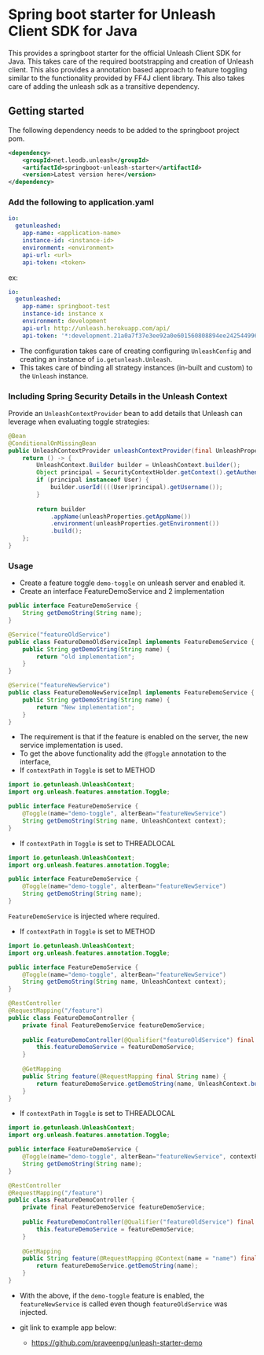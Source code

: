 # Spring boot starter for Unleash Client SDK for Java
This provides a springboot starter for the official Unleash Client SDK for Java. 
This takes care of the required bootstrapping and creation of Unleash client. This also 
provides a annotation based approach to feature toggling similar to the functionality provided
by FF4J client library. This also takes care of adding the unleash sdk as a transitive
dependency.

## Getting started
The following dependency needs to be added to the springboot project pom.

```xml
<dependency>
    <groupId>net.leodb.unleash</groupId>
    <artifactId>springboot-unleash-starter</artifactId>
    <version>Latest version here</version>
</dependency>
```

### Add the following to application.yaml
```yaml
io:
  getunleashed:
    app-name: <application-name>
    instance-id: <instance-id>
    environment: <environment>
    api-url: <url>
    api-token: <token>
```
ex:
```yaml
io:
  getunleashed:
    app-name: springboot-test
    instance-id: instance x
    environment: development
    api-url: http://unleash.herokuapp.com/api/
    api-token: '*:development.21a0a7f37e3ee92a0e601560808894ee242544996cdsdsdefgsfgdf'
```
- The configuration takes care of creating configuring `UnleashConfig` and creating an instance of `io.getunleash.Unleash`.
- This takes care of binding all strategy instances (in-built and custom) to the `Unleash` instance.

### Including Spring Security Details in the Unleash Context
Provide an `UnleashContextProvider` bean to add details that Unleash can leverage when evaluating toggle strategies:
```java
@Bean
@ConditionalOnMissingBean
public UnleashContextProvider unleashContextProvider(final UnleashProperties unleashProperties) {
    return () -> {
        UnleashContext.Builder builder = UnleashContext.builder();
        Object principal = SecurityContextHolder.getContext().getAuthentication().getPrincipal();
        if (principal instanceof User) {
            builder.userId((((User)principal).getUsername());
        }
        
        return builder
            .appName(unleashProperties.getAppName())
            .environment(unleashProperties.getEnvironment())
            .build();
    };
}
```

### Usage
- Create a feature toggle `demo-toggle` on unleash server and enabled it.
- Create an interface FeatureDemoService and 2 implementation
```java
public interface FeatureDemoService {
    String getDemoString(String name);
}
```
```java
@Service("featureOldService")
public class FeatureDemoOldServiceImpl implements FeatureDemoService {
    public String getDemoString(String name) {
        return "old implementation";
    }
}
```
```java
@Service("featureNewService")
public class FeatureDemoNewServiceImpl implements FeatureDemoService {
    public String getDemoString(String name) {
        return "New implementation";
    }
}
```
- The requirement is that if the feature is enabled on the server, the new service implementation is used.
- To get the above functionality add the `@Toggle` annotation to the interface,
- If `contextPath` in `Toggle` is set to METHOD
```java
import io.getunleash.UnleashContext;
import org.unleash.features.annotation.Toggle;

public interface FeatureDemoService {
    @Toggle(name="demo-toggle", alterBean="featureNewService")
    String getDemoString(String name, UnleashContext context);
}
```
- If `contextPath` in `Toggle` is set to THREADLOCAL
```java
import io.getunleash.UnleashContext;
import org.unleash.features.annotation.Toggle;

public interface FeatureDemoService {
    @Toggle(name="demo-toggle", alterBean="featureNewService")
    String getDemoString(String name);
}
```
`FeatureDemoService` is injected where required.
- If `contextPath` in `Toggle` is set to METHOD
```java
import io.getunleash.UnleashContext;
import org.unleash.features.annotation.Toggle;

public interface FeatureDemoService {
    @Toggle(name="demo-toggle", alterBean="featureNewService")
    String getDemoString(String name, UnleashContext context);
}
```
```java
@RestController
@RequestMapping("/feature")
public class FeatureDemoController {
    private final FeatureDemoService featureDemoService;
    
    public FeatureDemoController(@Qualifier("featureOldService") final FeatureDemoService featureDemoService) {
        this.featureDemoService = featureDemoService;
    }
    
    @GetMapping
    public String feature(@RequestMapping final String name) {
        return featureDemoService.getDemoString(name, UnleashContext.builder().addProperty("name", name).build());
    }
}
```
- If `contextPath` in `Toggle` is set to THREADLOCAL
```java
import io.getunleash.UnleashContext;
import org.unleash.features.annotation.Toggle;

public interface FeatureDemoService {
    @Toggle(name="demo-toggle", alterBean="featureNewService", contextPath=ContextPath.THREADLOCAL)
    String getDemoString(String name);
}
```
```java
@RestController
@RequestMapping("/feature")
public class FeatureDemoController {
    private final FeatureDemoService featureDemoService;
    
    public FeatureDemoController(@Qualifier("featureOldService") final FeatureDemoService featureDemoService) {
        this.featureDemoService = featureDemoService;
    }
    
    @GetMapping
    public String feature(@RequestMapping @Context(name = "name") final String name) {
        return featureDemoService.getDemoString(name);
    }
}
```

- With the above, if the `demo-toggle` feature is enabled, the `featureNewService` is called even though `featureOldService` was injected.

- git link to example app below:
  - https://github.com/praveenpg/unleash-starter-demo
